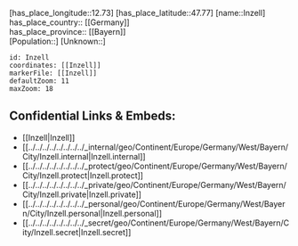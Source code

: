 ﻿---
location: [47.77,12.73] 
mapzoom: [7,12] 
mapmarker: city 
type: City
tags:
- geo/City


SpocWebEntityId: 31120
isDeleted: false
confidential: public

---
[has_place_longitude::12.73] 
[has_place_latitude::47.77] 
[name::Inzell] 
has_place_country:: [[Germany]]  
has_place_province:: [[Bayern]]  
[Population::] 
[Unknown::] 


```leaflet
id: Inzell
coordinates: [[Inzell]] 
markerFile: [[Inzell]] 
defaultZoom: 11 
maxZoom: 18
```


## Confidential Links & Embeds: 
- [[Inzell|Inzell]]  
- [[../../../../../../../../_internal/geo/Continent/Europe/Germany/West/Bayern/City/Inzell.internal|Inzell.internal]] 
- [[../../../../../../../../_protect/geo/Continent/Europe/Germany/West/Bayern/City/Inzell.protect|Inzell.protect]] 
- [[../../../../../../../../_private/geo/Continent/Europe/Germany/West/Bayern/City/Inzell.private|Inzell.private]] 
- [[../../../../../../../../_personal/geo/Continent/Europe/Germany/West/Bayern/City/Inzell.personal|Inzell.personal]] 
- [[../../../../../../../../_secret/geo/Continent/Europe/Germany/West/Bayern/City/Inzell.secret|Inzell.secret]] 

